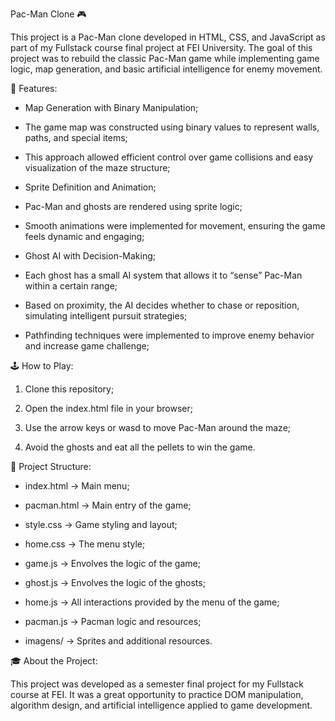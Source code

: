 Pac-Man Clone 🎮

This project is a Pac-Man clone developed in HTML, CSS, and JavaScript as part of my Fullstack course final project at FEI University.
The goal of this project was to rebuild the classic Pac-Man game while implementing game logic, map generation, and basic artificial intelligence for enemy movement.

🚀 Features:

* Map Generation with Binary Manipulation;

* The game map was constructed using binary values to represent walls, paths, and special items;

* This approach allowed efficient control over game collisions and easy visualization of the maze structure;

* Sprite Definition and Animation;

* Pac-Man and ghosts are rendered using sprite logic;

* Smooth animations were implemented for movement, ensuring the game feels dynamic and engaging;

* Ghost AI with Decision-Making;

* Each ghost has a small AI system that allows it to “sense” Pac-Man within a certain range;

* Based on proximity, the AI decides whether to chase or reposition, simulating intelligent pursuit strategies;

* Pathfinding techniques were implemented to improve enemy behavior and increase game challenge;

🕹️ How to Play:

1. Clone this repository;

2. Open the index.html file in your browser;

3. Use the arrow keys or wasd to move Pac-Man around the maze;

4. Avoid the ghosts and eat all the pellets to win the game.

📂 Project Structure:

* index.html → Main menu;

* pacman.html → Main entry of the game;

* style.css → Game styling and layout;

* home.css → The menu style;

* game.js → Envolves the logic of the game;

* ghost.js → Envolves the logic of the ghosts;

* home.js → All interactions provided by the menu of the game;

* pacman.js → Pacman logic and resources;

* imagens/ → Sprites and additional resources.

🎓 About the Project:

This project was developed as a semester final project for my Fullstack course at FEI.
It was a great opportunity to practice DOM manipulation, algorithm design, and artificial intelligence applied to game development.
